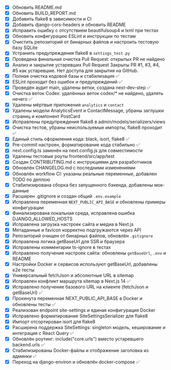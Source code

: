 - [x] Обновить README.md
- [x] Обновить BUILD_REPORT.md
- [x] Добавить flake8 в зависимости и CI
- [x] Добавить django-cors-headers и обновить README
- [x] Исправить ошибку с отсутствием beautifulsoup4 и lxml при тестах
- [x] Обновить конфигурацию ESLint и инструкции по тестам
- [x] Очистить репозиторий от бинарных файлов и настроить тестовую базу SQLite
- [x] Устранить предупреждения flake8 в `settings_test.py`
- [x] Проведена финальная очистка Pull Request: открытых PR не найдено
- [x] Анализ и закрытие устаревших Pull Request
      Закрыты PR #1, #3, #4, #5 как устаревшие. Нет доступа для закрытия на GitHub.
- [x] Полная очистка кодовой базы и стабилизация ✅
- [x] ESLint проходит без ошибок и предупреждений ✅
- [x] Проведён аудит main, удалены ветки, создана next-dev-step ✅
- [x] Очистка веток Codex: удалённых веток codex/\* не найдено, удалять нечего ✅
- [x] Удалены мёртвые приложения `analytics` и `contact`
- [x] Удалены модели AnalyticsEvent и ContactMessage, убраны заглушки страниц и компонент PostCard
- [x] Исправлены предупреждения flake8 в admin/models/serializers/views
- [x] Очистка тестов, убраны неиспользуемые импорты, flake8 проходит ✅
- [x] Единый стиль оформления кода: black, isort, flake8 ✅
- [x] Pre-commit настроен, форматирование кода стабильно ✅
- [x] next.config.ts заменён на next.config.js для совместимости
- [x] Удалены тестовые роуты frontend/src/app/test
- [x] Создан CONTRIBUTING.md с инструкциями для разработчиков
- [x] Обновлён CHANGELOG.md с последними изменениями
- [x] Обновлён workflow CI: указаны реальные переменные, добавлен TODO по деплою
- [x] Стабилизирована сборка без запущенного бэкенда, добавлены мок-данные
- [x] Расширен .gitignore и создан общий `.env.example`
- [x] Исправлена переменная `NEXT_PUBLIC_API_BASE` и обновлены примеры конфигурации
- [x] Финализирована локальная среда, исправлена ошибка DJANGO_ALLOWED_HOSTS
- [x] Исправлена загрузка настроек сайта и медиа в Next.js
- [x] Метаданные и favicon корректно подгружаются через API
- [x] Репозиторий очищен от бинарных файлов, обновлён `.gitignore`
- [x] Исправлена логика getBaseUrl для SSR и браузера
- [x] Исправлены комментарии ts-ignore в тестах
- [x] Исправлено получение настроек сайта: обновлены `getBaseUrl`, `.env` и README
- [x] Настройки Docker и сервисов используют getBaseUrl, добавлены e2e тесты
- [x] Универсальный fetchJson и абсолютные URL в sitemap
- [x] Исправлен конфликт маршрута sitemap в Next.js 14 ✅
- [x] Исправлено получение базового URL на клиенте (fetchJson и getBaseUrl) ✅
- [x] Прокинута переменная NEXT_PUBLIC_API_BASE в Docker и обновлены тесты ✅
- [x] Реализован endpoint site-settings и единая конфигурация Docker
- [x] Исправлено форматирование SiteSettingsSerializer для flake8
- [x] Импорт отсортирован isort для flake8
- [x] Расширена поддержка SiteSettings: singleton модель, кеширование и интеграция с React Query ✅
- [x] Обновлён роутинг: include("core.urls") вместо устаревшего backend.urls ✅
- [x] Стабилизированы Docker-файлы и отображение заголовка из админки ✅
- [x] Переход на django-environ и обновлён docker-compose ✅
